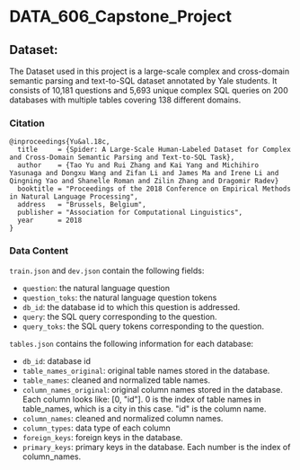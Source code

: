 # DATA_606_Capstone_Project

## Dataset:

The Dataset used in this project is a large-scale complex and cross-domain semantic parsing and text-to-SQL dataset annotated by Yale students. It consists of 10,181 questions and 5,693 unique complex SQL queries on 200 databases with multiple tables covering 138 different domains.

### Citation


```
@inproceedings{Yu&al.18c,
  title     = {Spider: A Large-Scale Human-Labeled Dataset for Complex and Cross-Domain Semantic Parsing and Text-to-SQL Task},
  author    = {Tao Yu and Rui Zhang and Kai Yang and Michihiro Yasunaga and Dongxu Wang and Zifan Li and James Ma and Irene Li and Qingning Yao and Shanelle Roman and Zilin Zhang and Dragomir Radev}
  booktitle = "Proceedings of the 2018 Conference on Empirical Methods in Natural Language Processing",
  address   = "Brussels, Belgium",
  publisher = "Association for Computational Linguistics",
  year      = 2018
}
```
### Data Content

`train.json` and `dev.json` contain the following fields:
- `question`: the natural language question
- `question_toks`: the natural language question tokens
- `db_id`: the database id to which this question is addressed.
- `query`: the SQL query corresponding to the question.
- `query_toks`: the SQL query tokens corresponding to the question.
 
`tables.json` contains the following information for each database:
 
- `db_id`: database id
- `table_names_original`: original table names stored in the database.
- `table_names`: cleaned and normalized table names. 
- `column_names_original`: original column names stored in the database. Each column looks like: [0, "id"]. 0 is the index of table names in table_names, which is a city in this case. "id" is the column name.
- `column_names`: cleaned and normalized column names.
- `column_types`: data type of each column
- `foreign_keys`: foreign keys in the database. 
- `primary_keys`: primary keys in the database. Each number is the index of column_names.
